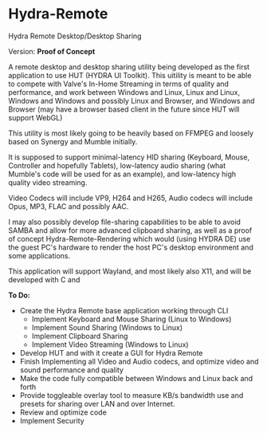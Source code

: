 # Hydra-Remote
Hydra Remote Desktop/Desktop Sharing

Version: **Proof of Concept**

A remote desktop and desktop sharing utility being developed as the first application to use HUT (HYDRA UI Toolkit). This uitility is meant to be able to compete with Valve's In-Home Streaming in terms of quality and performance, and work between Windows and Linux, Linux and Linux, Windows and Windows and possibly Linux and Browser, and Windows and Browser (may have a browser based client in the future since HUT will support WebGL)

This utility is most likely going to be heavily based on FFMPEG and loosely based on Synergy and Mumble initially.

It is supposed to support minimal-latency HID sharing (Keyboard, Mouse, Controller and hopefully Tablets), low-latency audio sharing (what Mumble's code will be used for as an example), and low-latency high quality video streaming.

Video Codecs will include VP9, H264 and H265, Audio codecs will include Opus, MP3, FLAC and possibly AAC.

I may also possibly develop file-sharing capabilities to be able to avoid SAMBA and allow for more advanced clipboard sharing, as well as a proof of concept Hydra-Remote-Rendering which would (using HYDRA DE) use the guest PC's hardware to render the host PC's desktop environment and some applications.

This application will support Wayland, and most likely also X11, and will be developed with C and


**To Do:**

* Create the Hydra Remote base application working through CLI
  * Implement Keyboard and Mouse Sharing (Linux to Windows)
  * Implement Sound Sharing (Windows to Linux)
  * Implement Clipboard Sharing
  * Implement Video Streaming (Windows to Linux)
* Develop HUT and with it create a GUI for Hydra Remote
* Finish Implementing all Video and Audio codecs, and optimize video and sound performance and quality
* Make the code fully compatible between Windows and Linux back and forth
* Provide toggleable overlay tool to measure KB/s bandwidth use and presets for sharing over LAN and over Internet.
* Review and optimize code
* Implement Security
